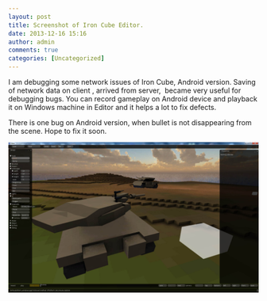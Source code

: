```yaml
---
layout: post
title: Screenshot of Iron Cube Editor.
date: 2013-12-16 15:16
author: admin
comments: true
categories: [Uncategorized]
---
```

I am debugging some network issues of Iron Cube, Android version. Saving of network data on client , arrived from server,  became very useful for debugging bugs. You can record gameplay on Android device and playback it on Windows machine in Editor and it helps a lot to fix defects.

There is one bug on Android version, when bullet is not disappearing from the scene. Hope to fix it soon.

<a href="/images/uploads/2013/12/ironcube_editor.jpg"><img class="alignnone  wp-image-476" alt="ironcube_editor" src="/images/uploads/2013/12/ironcube_editor.jpg" width="700" /></a>
